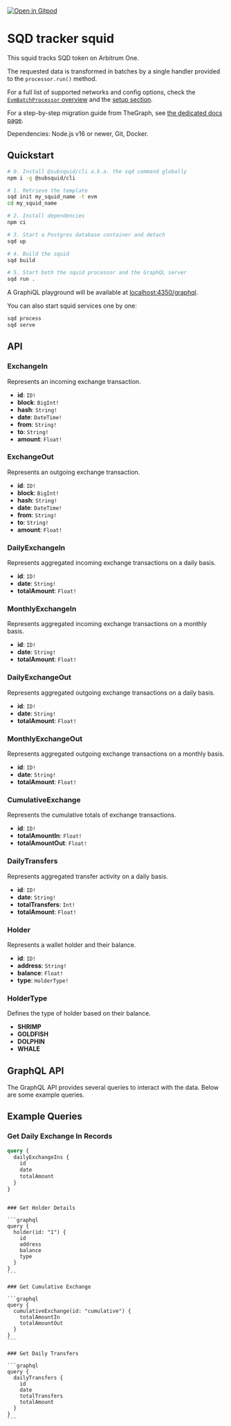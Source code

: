 [![Open in Gitpod](https://gitpod.io/button/open-in-gitpod.svg)](https://gitpod.io/#https://github.com/subsquid/squid-evm-template)

# SQD tracker squid

This squid tracks SQD token on Arbitrum One.

The requested data is transformed in batches by a single handler provided to the `processor.run()` method.

For a full list of supported networks and config options,
check the [`EvmBatchProcessor` overview](https://docs.subsquid.io/evm-indexing/evm-processor/) and the [setup section](https://docs.subsquid.io/evm-indexing/configuration/).

For a step-by-step migration guide from TheGraph, see [the dedicated docs page](https://docs.subsquid.io/migrate/migrate-subgraph/).

Dependencies: Node.js v16 or newer, Git, Docker.

## Quickstart

```bash
# 0. Install @subsquid/cli a.k.a. the sqd command globally
npm i -g @subsquid/cli

# 1. Retrieve the template
sqd init my_squid_name -t evm
cd my_squid_name

# 2. Install dependencies
npm ci

# 3. Start a Postgres database container and detach
sqd up

# 4. Build the squid
sqd build

# 5. Start both the squid processor and the GraphQL server
sqd run .
```

A GraphiQL playground will be available at [localhost:4350/graphql](http://localhost:4350/graphql).

You can also start squid services one by one:

```bash
sqd process
sqd serve
```

## API

### ExchangeIn

Represents an incoming exchange transaction.

- **id**: `ID!`
- **block**: `BigInt!`
- **hash**: `String!`
- **date**: `DateTime!`
- **from**: `String!`
- **to**: `String!`
- **amount**: `Float!`

### ExchangeOut

Represents an outgoing exchange transaction.

- **id**: `ID!`
- **block**: `BigInt!`
- **hash**: `String!`
- **date**: `DateTime!`
- **from**: `String!`
- **to**: `String!`
- **amount**: `Float!`

### DailyExchangeIn

Represents aggregated incoming exchange transactions on a daily basis.

- **id**: `ID!`
- **date**: `String!`
- **totalAmount**: `Float!`

### MonthlyExchangeIn

Represents aggregated incoming exchange transactions on a monthly basis.

- **id**: `ID!`
- **date**: `String!`
- **totalAmount**: `Float!`

### DailyExchangeOut

Represents aggregated outgoing exchange transactions on a daily basis.

- **id**: `ID!`
- **date**: `String!`
- **totalAmount**: `Float!`

### MonthlyExchangeOut

Represents aggregated outgoing exchange transactions on a monthly basis.

- **id**: `ID!`
- **date**: `String!`
- **totalAmount**: `Float!`

### CumulativeExchange

Represents the cumulative totals of exchange transactions.

- **id**: `ID!`
- **totalAmountIn**: `Float!`
- **totalAmountOut**: `Float!`

### DailyTransfers

Represents aggregated transfer activity on a daily basis.

- **id**: `ID!`
- **date**: `String!`
- **totalTransfers**: `Int!`
- **totalAmount**: `Float!`

### Holder

Represents a wallet holder and their balance.

- **id**: `ID!`
- **address**: `String!`
- **balance**: `Float!`
- **type**: `HolderType!`

### HolderType

Defines the type of holder based on their balance.

- **SHRIMP**
- **GOLDFISH**
- **DOLPHIN**
- **WHALE**

## GraphQL API

The GraphQL API provides several queries to interact with the data. Below are some example queries.

## Example Queries

### Get Daily Exchange In Records

```graphql
query {
  dailyExchangeIns {
    id
    date
    totalAmount
  }
}
```

````

### Get Holder Details

```graphql
query {
  holder(id: "1") {
    id
    address
    balance
    type
  }
}
```

### Get Cumulative Exchange

```graphql
query {
  cumulativeExchange(id: "cumulative") {
    totalAmountIn
    totalAmountOut
  }
}
```

### Get Daily Transfers

```graphql
query {
  dailyTransfers {
    id
    date
    totalTransfers
    totalAmount
  }
}
```
````
